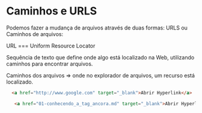 # Caminhos e URLS

Podemos fazer a mudança de arquivos através de duas formas: URLS ou Caminhos de arquivos:

URL === Uniform Resource Locator

Sequência de texto que define onde algo está localizado na Web, utilizando caminhos para encontrar arquivos.

Caminhos dos arquivos => onde no explorador de arquivos, um recurso está localizado.

```HTML
  <a href="http://www.google.com" target="_blank">Abrir Hyperlink</a>
```

```HTML
   <a href="01-conhecendo_a_tag_ancora.md" target="_blank">Abrir Hyperlink</a>
```
